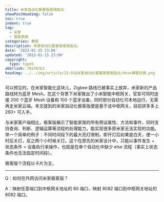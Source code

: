 ```yaml
---
title: 米家自动化极客版使用指北
showPostHeadimg: false
toc: true
indent: true
tag:
  - 米家
  - 智能家居
categories: 教程
description: 米家自动化极客版使用指北。
date: '2023-01-15 23:00'
updated: '2023-01-15 23:00'
copyright:
  type: type5
abbrlink: 78a787b3
headimg: ../../img/article/23-01@米家自动化极客版使用指北/Hexo博客封面.png
---
```




可以预见的，在米家智能化这块儿，Zigbee 路线已被事实上放弃，米家新的产品路线转为蓝牙 Mesh。在这个背景下米家推出了小米智能中枢网关，官宣可同时连接 200 个蓝牙 Mesh 设备和 100 个蓝牙设备，同时部分自动化可本地运行，无需再走米家云端。本文提到的米家自动化极客版便是基于该中枢网关，目前拼多多上 260+ 可入手。

与米家客户端相比，极客版展示了智能家居的所有预设属性、方法和事件，同时支持查询、判断、逻辑运算等流程的处理能力，能实现很多原米家无法实现的功能。举一个简单的例子：不同时间段下的最大亮灯限制，即开灯后如果是白天，便一小时后关灯，反之两个小时候关灯。这个在原先的米家设计中，只能以事件发生 + 状态条件 = 设备执行来操作，也就是在单个自动化中缺少 else  流程（事实上状态条件也无法指定时间段）。

极客版个流程以卡片为主，

------

Q：如何在外网访问米家极客版？

A：映射任意端口到中枢网关地址的 80 端口，映射 8082 端口到中枢网关地址的 8082 端口。

